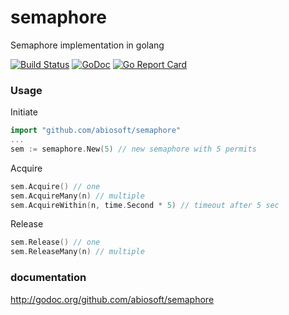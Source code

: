 
semaphore
=========

Semaphore implementation in golang

[![Build Status](https://travis-ci.org/abiosoft/semaphore.svg?branch=master)](https://travis-ci.org/abiosoft/semaphore)
[![GoDoc](https://godoc.org/github.com/abiosoft/semaphore?status.svg)](https://godoc.org/github.com/abiosoft/semaphore)
[![Go Report Card](https://goreportcard.com/badge/github.com/abiosoft/semaphore)](https://goreportcard.com/report/github.com/abiosoft/semaphore)

### Usage
Initiate
```go
import "github.com/abiosoft/semaphore"
...
sem := semaphore.New(5) // new semaphore with 5 permits
```
Acquire
```go
sem.Acquire() // one
sem.AcquireMany(n) // multiple
sem.AcquireWithin(n, time.Second * 5) // timeout after 5 sec
```
Release
```go
sem.Release() // one
sem.ReleaseMany(n) // multiple
```

### documentation

http://godoc.org/github.com/abiosoft/semaphore
